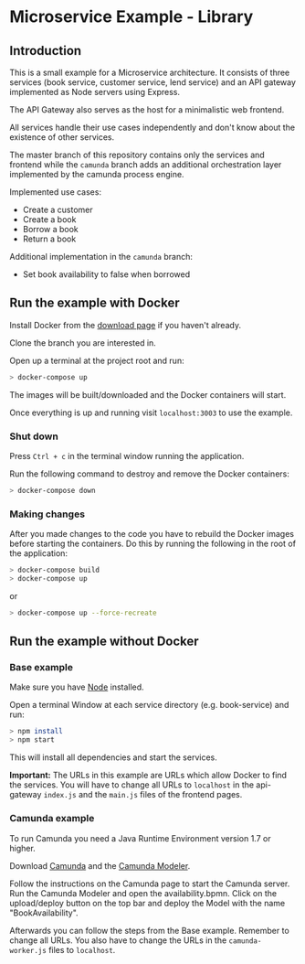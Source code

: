 # Microservice Example - Library



## Introduction

This is a small example for a Microservice architecture. It consists of three services (book service, customer service, lend service) and an API gateway implemented as Node servers using Express.

The API Gateway also serves as the host for a minimalistic web frontend.

All services handle their use cases independently and don't know about the existence of other services.

The master branch of this repository contains only the services and frontend while the `camunda` branch adds an additional orchestration layer implemented by the camunda process engine.

Implemented use cases:

* Create a customer
* Create a book
* Borrow a book
* Return a book

Additional implementation in the `camunda` branch:

* Set book availability to false when borrowed



## Run the example with Docker

Install Docker from the [download page](https://hub.docker.com/search/?type=edition&offering=community) if you haven't already.

Clone the branch you are interested in.

Open up a terminal at the project root and run:

```bash
> docker-compose up
```

The images will be built/downloaded and the Docker containers will start.

Once everything is up and running visit `localhost:3003` to use the example.

### Shut down

Press `Ctrl + c` in the terminal window running the application. 

Run the following command to destroy and remove the Docker containers:

```bash
> docker-compose down
```

### Making changes

After you made changes to the code you have to rebuild the Docker images before starting the containers. Do this by running the following in the root of the application:

```bash
> docker-compose build
> docker-compose up
```

or

```bash
> docker-compose up --force-recreate
```



## Run the example without Docker

### Base example

Make sure you have [Node](https://nodejs.org/en/) installed.

Open a terminal Window at each service directory (e.g. book-service) and run:

```bash
> npm install
> npm start
```

This will install all dependencies and start the services.

**Important:** The URLs in this example are URLs which allow Docker to find the services. You will have to change all URLs to `localhost` in the api-gateway `index.js` and the `main.js` files of the frontend pages.

### Camunda example

To run Camunda you need a Java Runtime Environment version 1.7 or higher.

Download [Camunda](https://camunda.com/download/) and the [Camunda Modeler](https://camunda.com/download/modeler/). 

Follow the instructions on the Camunda page to start the Camunda server. Run the Camunda Modeler and open the availability.bpmn. Click on the upload/deploy button on the top bar and deploy the Model with the name "BookAvailability".

Afterwards you can follow the steps from the Base example. Remember to change all URLs. You also have to change the URLs in the `camunda-worker.js` files to `localhost`.

